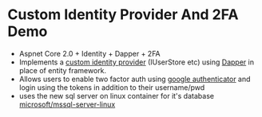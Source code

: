 # Custom Identity Provider And 2FA Demo
- Aspnet Core 2.0 + Identity + Dapper + 2FA
- Implements a [custom identity provider](https://docs.microsoft.com/en-us/aspnet/core/security/authentication/identity-custom-storage-providers) (IUserStore etc) using [Dapper](https://github.com/StackExchange/Dapper) in place of entity framework. 
- Allows users to enable two factor auth using [google authenticator](https://docs.microsoft.com/en-us/aspnet/core/security/authentication/identity-enable-qrcodes) and login using the tokens in addition to their username/pwd
- uses the new sql server on linux container for it's database [microsoft/mssql-server-linux](https://hub.docker.com/r/microsoft/mssql-server-linux/)
